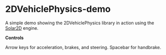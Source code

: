 # 2DVehiclePhysics-demo
A simple demo showing the 2DVehiclePhysics library in action using the [Solar2D](https://solar2d.com/) engine.


**Controls**

Arrow keys for acceleration, brakes, and steering. Spacebar for handbrake.
